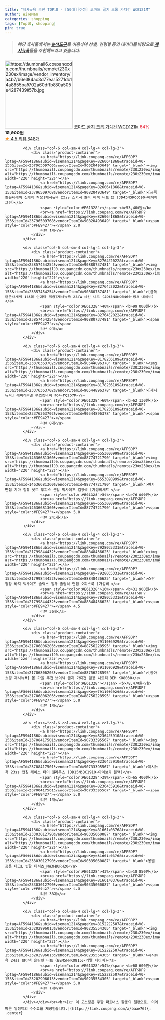 ```yaml
---
title: "제시뉴욕 추천 TOP10 - [50대][여성] 코마드 골지 크롭 가디건 WCD121M"
author: WiseMan
categories: shopping
tags: [Top10, shopping]
pin: true
---
```


> ##### 해당 게시물에서는 [**분석도구**](https://itemscout.io/)를 이용하여 **성별**, **연령별** 등의 데이터를 바탕으로 [**제시뉴욕**](https://link.coupang.com/a/baae76)들을 추천해드리고 있습니다.
<div class="container"><div class="row">
            <div class="col-6 col-sm-4 col-lg-4 col-lg-3">
                <div class="product-container">
                    <a href="https://link.coupang.com/re/AFFSDP?lptag=AF5964186&subid=wiseman1214&pageKey=7265246364&traceid=V0-153&itemId=18515358602&vendorItemId=85654153470" target="_blank"><img src="https://thumbnail6.coupangcdn.com/thumbnails/remote/230x230ex/image/vendor_inventory/a4b7/b6e384ac3d77eaa5271dc14a8855ba9702a60dffb880a505e4287439857b.jpg" alt="https://thumbnail6.coupangcdn.com/thumbnails/remote/230x230ex/image/vendor_inventory/a4b7/b6e384ac3d77eaa5271dc14a8855ba9702a60dffb880a505e4287439857b.jpg" width="220" height="220"></a>
                    <a href="https://link.coupang.com/re/AFFSDP?lptag=AF5964186&subid=wiseman1214&pageKey=7265246364&traceid=V0-153&itemId=18515358602&vendorItemId=85654153470" target="_blank">코마드 골지 크롭 가디건 WCD121M</a>
                    <span style="color:#E61328">64%</span> <b>15,900원</b>
                    <br><a href="https://link.coupang.com/re/AFFSDP?lptag=AF5964186&subid=wiseman1214&pageKey=7265246364&traceid=V0-153&itemId=18515358602&vendorItemId=85654153470" target="_blank"><span style="color:#FE9427">★</span> 4.5
                    리뷰 648개</a>
                </div>
            </div>
            
            <div class="col-6 col-sm-4 col-lg-4 col-lg-3">
                <div class="product-container">
                    <a href="https://link.coupang.com/re/AFFSDP?lptag=AF5964186&subid=wiseman1214&pageKey=8260641868&traceid=V0-153&itemId=23796509768&vendorItemId=90820493649" target="_blank"><img src="https://thumbnail6.coupangcdn.com/thumbnails/remote/230x230ex/image/vendor_inventory/fe4e/52766607f2e9bf91209e6f635db73d70be3fec1ecc9b224f92197a86af89.png" alt="https://thumbnail6.coupangcdn.com/thumbnails/remote/230x230ex/image/vendor_inventory/fe4e/52766607f2e9bf91209e6f635db73d70be3fec1ecc9b224f92197a86af89.png" width="220" height="220"></a>
                    <a href="https://link.coupang.com/re/AFFSDP?lptag=AF5964186&subid=wiseman1214&pageKey=8260641868&traceid=V0-153&itemId=23796509768&vendorItemId=90820493649" target="_blank">[금쪽같은내새끼 신애라 착용]제시뉴욕 23ss 스카시 칼라 배색 니트 탑 (JD45NSKO3090-베이지 그린)</a>
                    <span style="color:#E61328"></span> <b>53,400원</b>
                    <br><a href="https://link.coupang.com/re/AFFSDP?lptag=AF5964186&subid=wiseman1214&pageKey=8260641868&traceid=V0-153&itemId=23796509768&vendorItemId=90820493649" target="_blank"><span style="color:#FE9427">★</span> 2.0
                    리뷰 1개</a>
                </div>
            </div>
            
            <div class="col-6 col-sm-4 col-lg-4 col-lg-3">
                <div class="product-container">
                    <a href="https://link.coupang.com/re/AFFSDP?lptag=AF5964186&subid=wiseman1214&pageKey=8276432022&traceid=V0-153&itemId=23857454254&vendorItemId=90880737481" target="_blank"><img src="https://thumbnail10.coupangcdn.com/thumbnails/remote/230x230ex/image/vendor_inventory/0c23/5c3b1e5a171b619cedffc3676201c4a9af686f0158fb2eba26073475d27f.png" alt="https://thumbnail10.coupangcdn.com/thumbnails/remote/230x230ex/image/vendor_inventory/0c23/5c3b1e5a171b619cedffc3676201c4a9af686f0158fb2eba26073475d27f.png" width="220" height="220"></a>
                    <a href="https://link.coupang.com/re/AFFSDP?lptag=AF5964186&subid=wiseman1214&pageKey=8276432022&traceid=V0-153&itemId=23857454254&vendorItemId=90880737481" target="_blank">[금쪽같은내새끼 168회 신애라 착용]제시뉴욕 23fw 체인 니트 (JD85NSKO5460-핑크 네이비)</a>
                    <span style="color:#E61328">40%</span> <b>99,000원</b>
                    <br><a href="https://link.coupang.com/re/AFFSDP?lptag=AF5964186&subid=wiseman1214&pageKey=8276432022&traceid=V0-153&itemId=23857454254&vendorItemId=90880737481" target="_blank"><span style="color:#FE9427">★</span> 
                    리뷰 0개</a>
                </div>
            </div>
            
            <div class="col-6 col-sm-4 col-lg-4 col-lg-3">
                <div class="product-container">
                    <a href="https://link.coupang.com/re/AFFSDP?lptag=AF5964186&subid=wiseman1214&pageKey=8178236109&traceid=V0-153&itemId=23376363702&vendorItemId=90544896378" target="_blank"><img src="https://thumbnail6.coupangcdn.com/thumbnails/remote/230x230ex/image/vendor_inventory/293a/7535aa5f40015916fbc6b845e38f87ed60ed40c80bb75ba14a900efc7245.jpg" alt="https://thumbnail6.coupangcdn.com/thumbnails/remote/230x230ex/image/vendor_inventory/293a/7535aa5f40015916fbc6b845e38f87ed60ed40c80bb75ba14a900efc7245.jpg" width="220" height="220"></a>
                    <a href="https://link.coupang.com/re/AFFSDP?lptag=AF5964186&subid=wiseman1214&pageKey=8178236109&traceid=V0-153&itemId=23376363702&vendorItemId=90544896378" target="_blank">[제시뉴욕] 세미캐주얼 부츠컷바지 DC4-PQ257R</a>
                    <span style="color:#E61328">60%</span> <b>62,130원</b>
                    <br><a href="https://link.coupang.com/re/AFFSDP?lptag=AF5964186&subid=wiseman1214&pageKey=8178236109&traceid=V0-153&itemId=23376363702&vendorItemId=90544896378" target="_blank"><span style="color:#FE9427">★</span> 
                    리뷰 0개</a>
                </div>
            </div>
            
            <div class="col-6 col-sm-4 col-lg-4 col-lg-3">
                <div class="product-container">
                    <a href="https://link.coupang.com/re/AFFSDP?lptag=AF5964186&subid=wiseman1214&pageKey=6553020999&traceid=V0-153&itemId=14636681360&vendorItemId=88774721790" target="_blank"><img src="https://thumbnail10.coupangcdn.com/thumbnails/remote/230x230ex/image/vendor_inventory/f398/5e4bf1ce06564ad81678272929b9a950f1fe11f1a859bcef6daad39298db.jpg" alt="https://thumbnail10.coupangcdn.com/thumbnails/remote/230x230ex/image/vendor_inventory/f398/5e4bf1ce06564ad81678272929b9a950f1fe11f1a859bcef6daad39298db.jpg" width="220" height="220"></a>
                    <a href="https://link.coupang.com/re/AFFSDP?lptag=AF5964186&subid=wiseman1214&pageKey=6553020999&traceid=V0-153&itemId=14636681360&vendorItemId=88774721790" target="_blank">여자 면접 치마 정장 셋트 투피스 셋업 빅사이즈 검정색 [가성비세트]</a>
                    <span style="color:#E61328">54%</span> <b>76,000원</b>
                    <br><a href="https://link.coupang.com/re/AFFSDP?lptag=AF5964186&subid=wiseman1214&pageKey=6553020999&traceid=V0-153&itemId=14636681360&vendorItemId=88774721790" target="_blank"><span style="color:#FE9427">★</span> 5.0
                    리뷰 241개</a>
                </div>
            </div>
            
            <div class="col-6 col-sm-4 col-lg-4 col-lg-3">
                <div class="product-container">
                    <a href="https://link.coupang.com/re/AFFSDP?lptag=AF5964186&subid=wiseman1214&pageKey=7928035331&traceid=V0-153&itemId=21799844432&vendorItemId=88848436625" target="_blank"><img src="https://thumbnail6.coupangcdn.com/thumbnails/remote/230x230ex/image/vendor_inventory/291f/308a15da1610643f7df0c5acc974efc37214a898762c3e15ec5213b8b250.jpg" alt="https://thumbnail6.coupangcdn.com/thumbnails/remote/230x230ex/image/vendor_inventory/291f/308a15da1610643f7df0c5acc974efc37214a898762c3e15ec5213b8b250.jpg" width="220" height="220"></a>
                    <a href="https://link.coupang.com/re/AFFSDP?lptag=AF5964186&subid=wiseman1214&pageKey=7928035331&traceid=V0-153&itemId=21799844432&vendorItemId=88848436625" target="_blank">스판 정장 바지 빅사이즈 슬랙스 일자 졸업식 면접 오피스룩 [가성비]</a>
                    <span style="color:#E61328">16%</span> <b>31,900원</b>
                    <br><a href="https://link.coupang.com/re/AFFSDP?lptag=AF5964186&subid=wiseman1214&pageKey=7928035331&traceid=V0-153&itemId=21799844432&vendorItemId=88848436625" target="_blank"><span style="color:#FE9427">★</span> 4.5
                    리뷰 36개</a>
                </div>
            </div>
            
            <div class="col-6 col-sm-4 col-lg-4 col-lg-3">
                <div class="product-container">
                    <a href="https://link.coupang.com/re/AFFSDP?lptag=AF5964186&subid=wiseman1214&pageKey=7911086929&traceid=V0-153&itemId=21706806203&vendorItemId=88756228595" target="_blank"><img src="https://thumbnail10.coupangcdn.com/thumbnails/remote/230x230ex/image/vendor_inventory/ff41/39428455459b6d24db80fcfe5921fb4f0e3d5d5b01a8540032c2c41b9b39.jpg" alt="https://thumbnail10.coupangcdn.com/thumbnails/remote/230x230ex/image/vendor_inventory/ff41/39428455459b6d24db80fcfe5921fb4f0e3d5d5b01a8540032c2c41b9b39.jpg" width="220" height="220"></a>
                    <a href="https://link.coupang.com/re/AFFSDP?lptag=AF5964186&subid=wiseman1214&pageKey=7911086929&traceid=V0-153&itemId=21706806203&vendorItemId=88756228595" target="_blank">[동아쇼핑 제시뉴욕] 봄 가을 추천 브이넥 골지 가디건 겸용 니트티 BEM KO8030</a>
                    <span style="color:#E61328"></span> <b>78,470원</b>
                    <br><a href="https://link.coupang.com/re/AFFSDP?lptag=AF5964186&subid=wiseman1214&pageKey=7911086929&traceid=V0-153&itemId=21706806203&vendorItemId=88756228595" target="_blank"><span style="color:#FE9427">★</span> 5.0
                    리뷰 1개</a>
                </div>
            </div>
            
            <div class="col-6 col-sm-4 col-lg-4 col-lg-3">
                <div class="product-container">
                    <a href="https://link.coupang.com/re/AFFSDP?lptag=AF5964186&subid=wiseman1214&pageKey=8236435910&traceid=V0-153&itemId=23708417501&vendorItemId=90733395567" target="_blank"><img src="https://thumbnail6.coupangcdn.com/thumbnails/remote/230x230ex/image/vendor_inventory/f6a0/503cf68014ff368b6745f7dc32e7ed20d4acf4c40fe5bc038c9b877dc692.png" alt="https://thumbnail6.coupangcdn.com/thumbnails/remote/230x230ex/image/vendor_inventory/f6a0/503cf68014ff368b6745f7dc32e7ed20d4acf4c40fe5bc038c9b877dc692.png" width="220" height="220"></a>
                    <a href="https://link.coupang.com/re/AFFSDP?lptag=AF5964186&subid=wiseman1214&pageKey=8236435910&traceid=V0-153&itemId=23708417501&vendorItemId=90733395567" target="_blank">제시뉴욕 23ss 펀칭 레이스 타이 블라우스 (DD15NSBC1910-아이보리 블랙)</a>
                    <span style="color:#E61328">39%</span> <b>65,400원</b>
                    <br><a href="https://link.coupang.com/re/AFFSDP?lptag=AF5964186&subid=wiseman1214&pageKey=8236435910&traceid=V0-153&itemId=23708417501&vendorItemId=90733395567" target="_blank"><span style="color:#FE9427">★</span> 5.0
                    리뷰 1개</a>
                </div>
            </div>
            
            <div class="col-6 col-sm-4 col-lg-4 col-lg-3">
                <div class="product-container">
                    <a href="https://link.coupang.com/re/AFFSDP?lptag=AF5964186&subid=wiseman1214&pageKey=8166140376&traceid=V0-153&itemId=23303012790&vendorItemId=90335060087" target="_blank"><img src="https://thumbnail9.coupangcdn.com/thumbnails/remote/230x230ex/image/vendor_inventory/dfac/989124c6af37db06ebc6a13d26e709435ae812abce6945464914757590f1.jpg" alt="https://thumbnail9.coupangcdn.com/thumbnails/remote/230x230ex/image/vendor_inventory/dfac/989124c6af37db06ebc6a13d26e709435ae812abce6945464914757590f1.jpg" width="220" height="220"></a>
                    <a href="https://link.coupang.com/re/AFFSDP?lptag=AF5964186&subid=wiseman1214&pageKey=8166140376&traceid=V0-153&itemId=23303012790&vendorItemId=90335060087" target="_blank">몽벨 공용 테크L 반팔 티셔츠_MW3HBURH20</a>
                    <span style="color:#E61328">43%</span> <b>18,850원</b>
                    <br><a href="https://link.coupang.com/re/AFFSDP?lptag=AF5964186&subid=wiseman1214&pageKey=8166140376&traceid=V0-153&itemId=23303012790&vendorItemId=90335060087" target="_blank"><span style="color:#FE9427">★</span> 4.5
                    리뷰 38개</a>
                </div>
            </div>
            
            <div class="col-6 col-sm-4 col-lg-4 col-lg-3">
                <div class="product-container">
                    <a href="https://link.coupang.com/re/AFFSDP?lptag=AF5964186&subid=wiseman1214&pageKey=8152292507&traceid=V0-153&itemId=23202996013&vendorItemId=90235554305" target="_blank"><img src="https://thumbnail6.coupangcdn.com/thumbnails/remote/230x230ex/image/vendor_inventory/7dc1/2c1ae644f62fb31e802ac9bd5c7af3810580052f943a5171ccb3874d5247.png" alt="https://thumbnail6.coupangcdn.com/thumbnails/remote/230x230ex/image/vendor_inventory/7dc1/2c1ae644f62fb31e802ac9bd5c7af3810580052f943a5171ccb3874d5247.png" width="220" height="220"></a>
                    <a href="https://link.coupang.com/re/AFFSDP?lptag=AF5964186&subid=wiseman1214&pageKey=8152292507&traceid=V0-153&itemId=23202996013&vendorItemId=90235554305" target="_blank">제시뉴욕 24ss 브이넥 슬림핏 니트 (BEM5FNKO8150-카멜 네이비)</a>
                    <span style="color:#E61328">54%</span> <b>68,600원</b>
                    <br><a href="https://link.coupang.com/re/AFFSDP?lptag=AF5964186&subid=wiseman1214&pageKey=8152292507&traceid=V0-153&itemId=23202996013&vendorItemId=90235554305" target="_blank"><span style="color:#FE9427">★</span> 5.0
                    리뷰 1개</a>
                </div>
            </div>
            </div></div><br><br>[👉 이 포스팅은 쿠팡 파트너스 활동의 일환으로, 이에 따른 일정액의 수수료를 제공받습니다.](https://link.coupang.com/a/baae76){: .center}